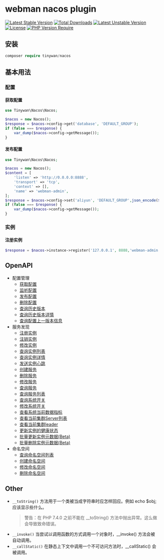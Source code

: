 # webman nacos plugin

[![Latest Stable Version](http://poser.pugx.org/tinywan/nacos/v)](https://packagist.org/packages/tinywan/nacos) 
[![Total Downloads](http://poser.pugx.org/tinywan/nacos/downloads)](https://packagist.org/packages/tinywan/nacos) 
[![Latest Unstable Version](http://poser.pugx.org/tinywan/nacos/v/unstable)](https://packagist.org/packages/tinywan/nacos) 
[![License](http://poser.pugx.org/tinywan/nacos/license)](https://packagist.org/packages/tinywan/nacos) 
[![PHP Version Require](http://poser.pugx.org/tinywan/nacos/require/php)](https://packagist.org/packages/tinywan/nacos)

## 安装

```php
composer require tinywan/nacos
```

## 基本用法

### 配置

#### 获取配置
```php
use Tinywan\Nacos\Nacos;

$nacos = new Nacos();
$response = $nacos->config->get('database', 'DEFAULT_GROUP');
if (false === $response) {
    var_dump($nacos->config->getMessage());
}
```

#### 发布配置

```php
use Tinywan\Nacos\Nacos;

$nacos = new Nacos();
$content = [
    'listen' => 'http://0.0.0.0:8888',
    'transport' => 'tcp',
    'context' => [],
    'name' => 'webman-admin',
];
$response = $nacos->config->set('aliyun', 'DEFAULT_GROUP',json_encode($content));
if (false === $response) {
    var_dump($nacos->config->getMessage());
}
```

### 实例

#### 注册实例
```php
$response = $nacos->instance->register('127.0.0.1', 8888,'webman-admin',['author' => 'webman','age' => 24]);
```

## OpenAPI

- 配置管理
  - [获取配置](https://nacos.io/zh-cn/docs/open-api.html#1.1)
  - [监听配置](https://nacos.io/zh-cn/docs/open-api.html#1.2)
  - [发布配置](https://nacos.io/zh-cn/docs/open-api.html#1.3)
  - [删除配置](https://nacos.io/zh-cn/docs/open-api.html#1.4)
  - [查询历史版本](https://nacos.io/zh-cn/docs/open-api.html#1.5)
  - [查询历史版本详情](https://nacos.io/zh-cn/docs/open-api.html#1.6)
  - [查询配置上一版本信息](https://nacos.io/zh-cn/docs/open-api.html#1.7)
- 服务发现
  - [注册实例](https://nacos.io/zh-cn/docs/open-api.html#2.1)
  - [注销实例](https://nacos.io/zh-cn/docs/open-api.html#2.2)
  - [修改实例](https://nacos.io/zh-cn/docs/open-api.html#2.3)
  - [查询实例列表](https://nacos.io/zh-cn/docs/open-api.html#2.4)
  - [查询实例详情](https://nacos.io/zh-cn/docs/open-api.html#2.5)
  - [发送实例心跳](https://nacos.io/zh-cn/docs/open-api.html#2.6)
  - [创建服务](https://nacos.io/zh-cn/docs/open-api.html#2.7)
  - [删除服务](https://nacos.io/zh-cn/docs/open-api.html#2.8)
  - [修改服务](https://nacos.io/zh-cn/docs/open-api.html#2.9)
  - [查询服务](https://nacos.io/zh-cn/docs/open-api.html#2.10)
  - [查询服务列表](https://nacos.io/zh-cn/docs/open-api.html#2.11)
  - [查询系统开关](https://nacos.io/zh-cn/docs/open-api.html#2.12)
  - [修改系统开关](https://nacos.io/zh-cn/docs/open-api.html#2.13)
  - [查看系统当前数据指标](https://nacos.io/zh-cn/docs/open-api.html#2.14)
  - [查看当前集群Server列表](https://nacos.io/zh-cn/docs/open-api.html#2.15)
  - [查看当前集群leader](https://nacos.io/zh-cn/docs/open-api.html#2.16)
  - [更新实例的健康状态](https://nacos.io/zh-cn/docs/open-api.html#2.17)
  - [批量更新实例元数据(Beta)](https://nacos.io/zh-cn/docs/open-api.html#2.18)
  - [批量删除实例元数据(Beta)](https://nacos.io/zh-cn/docs/open-api.html#2.19)
- 命名空间
  - [查询命名空间列表](https://nacos.io/zh-cn/docs/open-api.html#3.1)
  - [创建命名空间](https://nacos.io/zh-cn/docs/open-api.html#3.2)
  - [修改命名空间](https://nacos.io/zh-cn/docs/open-api.html#3.3)
  - [删除命名空间](https://nacos.io/zh-cn/docs/open-api.html#3.4)

## Other

- `__toString()` 方法用于一个类被当成字符串时应怎样回应。例如 echo $obj; 应该显示些什么。
  > 警告：在 PHP 7.4.0 之前不能在 __toString() 方法中抛出异常。这么做会导致致命错误。
- `__invoke()` 当尝试以调用函数的方式调用一个对象时，__invoke() 方法会被自动调用。
- `__callStatic()` 在静态上下文中调用一个不可访问方法时，__callStatic() 会被调用。
